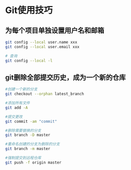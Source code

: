 # Git使用技巧

## 为每个项目单独设置用户名和邮箱

```bash
git config --local user.name xxx
git config --local user.email xxx

# 查询
git config --local -l
```

## git删除全部提交历史，成为一个新的仓库

```bash
#创建一个新的分支
git checkout --orphan latest_branch

#添加所有文件
git add -A

#提交更改
git commit -am "commit"

#删除需要替换的分支
git branch -D master

#重命名创建的分支为删除的分支
git branch -m master

#强制提交到远程仓库
git push -f origin master
```
